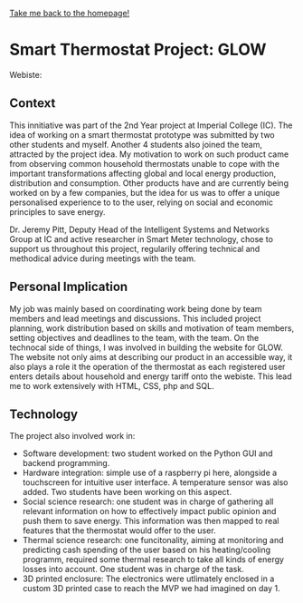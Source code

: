 [Take me back to the homepage!](/index.md)

# Smart Thermostat Project: GLOW

Webiste: 

## Context
This innitiative was part of the 2nd Year project at Imperial College (IC). The idea of working on a smart thermostat prototype was submitted by two other students and myself. Another 4 students also joined the team, attracted by the project idea. My motivation to work on such product came from observing common household thermostats unable to cope with the important transformations affecting global and local energy production, distribution and consumption. Other products have and are currently being worked on by a few companies, but the idea for us was to offer a unique personalised experience to to the user, relying on social and economic principles to save energy. 

Dr. Jeremy Pitt, Deputy Head of the Intelligent Systems and Networks Group at IC and active researcher in Smart Meter technology, chose to support us throughout this project, regularily offering technical and methodical advice during meetings with the team. 

## Personal Implication
My job was mainly based on coordinating work being done by team members and lead meetings and discussions. This included project planning, work distribution based on skills and motivation of team members, setting objectives and deadlines to the team, with the team.
On the technocal side of things, I was involved in building the website for GLOW. The website not only aims at describing our product in an accessible way, it also plays a role it the operation of the thermostat as each registered user enters details about household and energy tariff onto the webiste. This lead me to work extensively with HTML, CSS, php and SQL.

## Technology
The project also involved work in: 
- Software development: two student worked on the Python GUI and backend programming. 
- Hardware integration: simple use of a raspberry pi here, alongside a touchscreen for intuitive user interface. A temperature sensor was also added. Two students have been working on this aspect.
- Social science research: one student was in charge of gathering all relevant information on how to effectively impact public opinion and push them to save energy. This information was then mapped to real features that the thermostat would offer to the user.
- Thermal science research: one funcitonality, aiming at monitoring and predicting cash spending of the user based on his heating/cooling programm, required some thermal research to take all kinds of energy losses into account. One student was in charge of the task.
- 3D printed enclosure: The electronics were utlimately enclosed in a custom 3D printed case to reach the MVP we had imagined on day 1.
